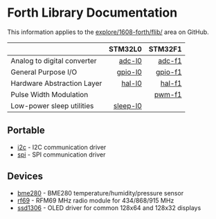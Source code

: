 # Forth Library Documentation

This information applies to the
[explore/1608-forth/flib/](https://github.com/jeelabs/embello/tree/master/explore/1608-forth/flib)
area on GitHub.

| | STM32L0 | STM32F1 |
| ------------- | ------------: | ------------: |
| Analog to digital converter | [adc-l0](adc-l0.md) | [adc-f1](adc-f1.md) |
| General Purpose I/O | [gpio-l0](gpio-l0.md) | [gpio-f1](gpio-f1.md) |
| Hardware Abstraction Layer | [hal-l0](hal-l0.md) | [hal-f1](hal-f1.md) |
| Pulse Width Modulation | | [pwm-f1](pwm-f1.md) |
| Low-power sleep utilities | [sleep-l0](sleep-l0.md) | |

## Portable

* [i2c](i2c.md) - I2C communication driver
* [spi](spi.md) - SPI communication driver

## Devices

* [bme280](bme280.md) - BME280 temperature/humidity/pressure sensor
* [rf69](rf69.md) - RFM69 MHz radio module for 434/868/915 MHz
* [ssd1306](ssd1306.md) - OLED driver for common 128x64 and 128x32 displays
